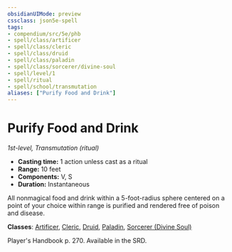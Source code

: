 ```yaml
---
obsidianUIMode: preview
cssclass: json5e-spell
tags:
- compendium/src/5e/phb
- spell/class/artificer
- spell/class/cleric
- spell/class/druid
- spell/class/paladin
- spell/class/sorcerer/divine-soul
- spell/level/1
- spell/ritual
- spell/school/transmutation
aliases: ["Purify Food and Drink"]
---
```

# Purify Food and Drink
*1st-level, Transmutation (ritual)*  

- **Casting time:** 1 action unless cast as a ritual
- **Range:** 10 feet
- **Components:** V, S
- **Duration:** Instantaneous

All nonmagical food and drink within a 5-foot-radius sphere centered on a point of your choice within range is purified and rendered free of poison and disease.

**Classes**: [Artificer](../../classes/artificer-tce.md#), [Cleric](../../classes/cleric.md#), [Druid](../../classes/druid.md#), [Paladin](../../classes/paladin.md#), [Sorcerer (Divine Soul)](../../classes/sorcerer-divine-soul-xge.md#)

Player's Handbook p. 270. Available in the SRD.